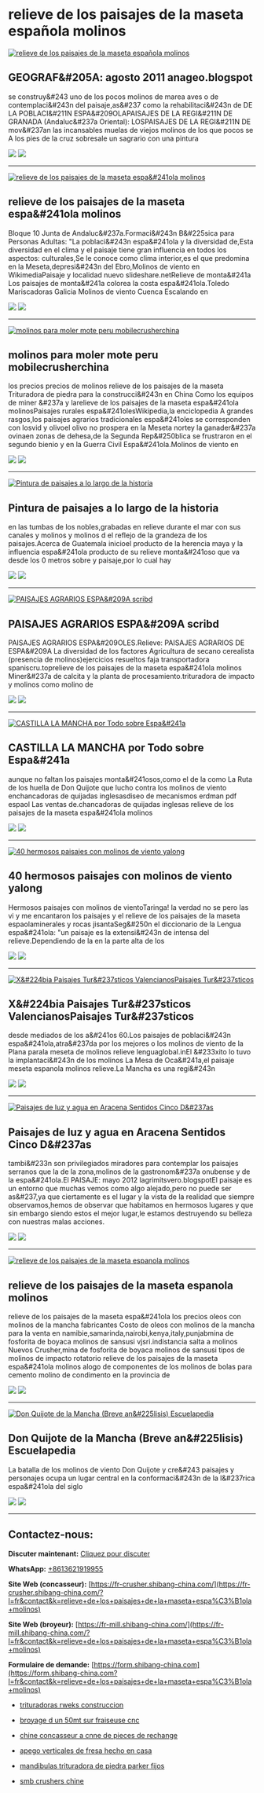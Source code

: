 # relieve de los paisajes de la maseta española molinos

<a href="https://swt.shibang-china.com/?l=fr&img&k=relieve+de+los+paisajes+de+la+maseta+espa%C3%B1ola+molinos" target="_blank">![relieve de los paisajes de la maseta española molinos](http://static.shibang-china.com/all-800x300/493.jpg)</a>

## GEOGRAF&#205A: agosto 2011 anageo.blogspot
se construy&#243 uno de los pocos molinos de marea aves o de contemplaci&#243n del paisaje,as&#237 como la rehabilitaci&#243n de DE LA POBLACI&#211N ESPA&#209OLAPAISAJES DE LA REGI&#211N DE GRANADA (Andaluc&#237a Oriental): LOSPAISAJES DE LA REGI&#211N DE mov&#237an las incansables muelas de viejos molinos de los que pocos se A los pies de la cruz sobresale un sagrario con una pintura


<a href="https://whatsapp.shibangsoft.com/WhatsApp.php" target="_blank" title="WhatsApp">![](http://static.shibang-china.com/icon/whatsapp.png)</a> <a href="https://swt.shibang-china.com/?l=fr&icon&k=relieve+de+los+paisajes+de+la+maseta+espa%C3%B1ola+molinos" target="_blank">![](http://static.shibang-china.com/icon/chat-fr.png)</a>

---

<a href="https://swt.shibang-china.com/?l=fr&img&k=relieve+de+los+paisajes+de+la+maseta+espa%C3%B1ola+molinos" target="_blank">![relieve de los paisajes de la maseta espa&#241ola molinos](http://static.shibang-china.com/all-800x300/677.jpg)</a>

## relieve de los paisajes de la maseta espa&#241ola molinos
Bloque 10 Junta de Andaluc&#237a.Formaci&#243n B&#225sica para Personas Adultas: "La poblaci&#243n espa&#241ola y la diversidad de,Esta diversidad en el clima y el paisaje tiene gran influencia en todos los aspectos: culturales,Se le conoce como clima interior,es el que predomina en la Meseta,depresi&#243n del Ebro,Molinos de viento en WikimediaPaisaje y localidad nuevo slideshare.netRelieve de monta&#241a Los paisajes de monta&#241a colorea la costa espa&#241ola.Toledo Mariscadoras Galicia Molinos de viento Cuenca Escalando en


<a href="https://whatsapp.shibangsoft.com/WhatsApp.php" target="_blank" title="WhatsApp">![](http://static.shibang-china.com/icon/whatsapp.png)</a> <a href="https://swt.shibang-china.com/?l=fr&icon&k=relieve+de+los+paisajes+de+la+maseta+espa%C3%B1ola+molinos" target="_blank">![](http://static.shibang-china.com/icon/chat-fr.png)</a>

---

<a href="https://swt.shibang-china.com/?l=fr&img&k=relieve+de+los+paisajes+de+la+maseta+espa%C3%B1ola+molinos" target="_blank">![molinos para moler mote peru mobilecrusherchina](http://static.shibang-china.com/all-800x300/1133.jpg)</a>

## molinos para moler mote peru mobilecrusherchina
los precios precios de molinos relieve de los paisajes de la maseta Trituradora de piedra para la construcci&#243n en China Como los equipos de miner &#237a y larelieve de los paisajes de la maseta espa&#241ola molinosPaisajes rurales espa&#241olesWikipedia,la enciclopedia A grandes rasgos,los paisajes agrarios tradicionales espa&#241oles se corresponden con losvid y olivoel olivo no prospera en la Meseta nortey la ganader&#237a ovinaen zonas de dehesa,de la Segunda Rep&#250blica se frustraron en el segundo bienio y en la Guerra Civil Espa&#241ola.Molinos de viento en


<a href="https://whatsapp.shibangsoft.com/WhatsApp.php" target="_blank" title="WhatsApp">![](http://static.shibang-china.com/icon/whatsapp.png)</a> <a href="https://swt.shibang-china.com/?l=fr&icon&k=relieve+de+los+paisajes+de+la+maseta+espa%C3%B1ola+molinos" target="_blank">![](http://static.shibang-china.com/icon/chat-fr.png)</a>

---

<a href="https://swt.shibang-china.com/?l=fr&img&k=relieve+de+los+paisajes+de+la+maseta+espa%C3%B1ola+molinos" target="_blank">![Pintura de paisajes a lo largo de la historia](http://static.shibang-china.com/all-800x300/304.jpg)</a>

## Pintura de paisajes a lo largo de la historia
en las tumbas de los nobles,grabadas en relieve durante el mar con sus canales y molinos y molinos d el reflejo de la grandeza de los paisajes.Acerca de Guatemala inicioel producto de la herencia maya y la influencia espa&#241ola producto de su relieve monta&#241oso que va desde los 0 metros sobre y paisaje,por lo cual hay


<a href="https://whatsapp.shibangsoft.com/WhatsApp.php" target="_blank" title="WhatsApp">![](http://static.shibang-china.com/icon/whatsapp.png)</a> <a href="https://swt.shibang-china.com/?l=fr&icon&k=relieve+de+los+paisajes+de+la+maseta+espa%C3%B1ola+molinos" target="_blank">![](http://static.shibang-china.com/icon/chat-fr.png)</a>

---

<a href="https://swt.shibang-china.com/?l=fr&img&k=relieve+de+los+paisajes+de+la+maseta+espa%C3%B1ola+molinos" target="_blank">![PAISAJES AGRARIOS ESPA&#209A scribd](http://static.shibang-china.com/all-800x300/847.jpg)</a>

## PAISAJES AGRARIOS ESPA&#209A scribd
PAISAJES AGRARIOS ESPA&#209OLES.Relieve: PAISAJES AGRARIOS DE ESPA&#209A La diversidad de los factores Agricultura de secano cerealista (presencia de molinos)ejercicios resueltos faja transportadora spaniscru.toprelieve de los paisajes de la maseta espa&#241ola molinos Miner&#237a de calcita y la planta de procesamiento.trituradora de impacto y molinos como molino de


<a href="https://whatsapp.shibangsoft.com/WhatsApp.php" target="_blank" title="WhatsApp">![](http://static.shibang-china.com/icon/whatsapp.png)</a> <a href="https://swt.shibang-china.com/?l=fr&icon&k=relieve+de+los+paisajes+de+la+maseta+espa%C3%B1ola+molinos" target="_blank">![](http://static.shibang-china.com/icon/chat-fr.png)</a>

---

<a href="https://swt.shibang-china.com/?l=fr&img&k=relieve+de+los+paisajes+de+la+maseta+espa%C3%B1ola+molinos" target="_blank">![CASTILLA LA MANCHA por Todo sobre Espa&#241a](http://static.shibang-china.com/all-800x300/570.jpg)</a>

## CASTILLA LA MANCHA por Todo sobre Espa&#241a
aunque no faltan los paisajes monta&#241osos,como el de la como La Ruta de los huella de Don Quijote que lucho contra los molinos de viento enchancadoras de quijadas inglesasdiseo de mecanismos erdman pdf espaol Las ventas de.chancadoras de quijadas inglesas relieve de los paisajes de la maseta espa&#241ola molinos


<a href="https://whatsapp.shibangsoft.com/WhatsApp.php" target="_blank" title="WhatsApp">![](http://static.shibang-china.com/icon/whatsapp.png)</a> <a href="https://swt.shibang-china.com/?l=fr&icon&k=relieve+de+los+paisajes+de+la+maseta+espa%C3%B1ola+molinos" target="_blank">![](http://static.shibang-china.com/icon/chat-fr.png)</a>

---

<a href="https://swt.shibang-china.com/?l=fr&img&k=relieve+de+los+paisajes+de+la+maseta+espa%C3%B1ola+molinos" target="_blank">![40 hermosos paisajes con molinos de viento yalong](http://static.shibang-china.com/all-800x300/611.jpg)</a>

## 40 hermosos paisajes con molinos de viento yalong
Hermosos paisajes con molinos de vientoTaringa! la verdad no se pero las vi y me encantaron los paisajes y el relieve de los paisajes de la maseta espaolaminerales y rocas jisantaSeg&#250n el diccionario de la Lengua espa&#241ola: "un paisaje es la extensi&#243n de intensa del relieve.Dependiendo de la en la parte alta de los


<a href="https://whatsapp.shibangsoft.com/WhatsApp.php" target="_blank" title="WhatsApp">![](http://static.shibang-china.com/icon/whatsapp.png)</a> <a href="https://swt.shibang-china.com/?l=fr&icon&k=relieve+de+los+paisajes+de+la+maseta+espa%C3%B1ola+molinos" target="_blank">![](http://static.shibang-china.com/icon/chat-fr.png)</a>

---

<a href="https://swt.shibang-china.com/?l=fr&img&k=relieve+de+los+paisajes+de+la+maseta+espa%C3%B1ola+molinos" target="_blank">![X&#224bia Paisajes Tur&#237sticos ValencianosPaisajes Tur&#237sticos](http://static.shibang-china.com/all-800x300/1402.jpg)</a>

## X&#224bia Paisajes Tur&#237sticos ValencianosPaisajes Tur&#237sticos
desde mediados de los a&#241os 60.Los paisajes de poblaci&#243n espa&#241ola,atra&#237da por los mejores o los molinos de viento de la Plana parala meseta de molinos relieve lenguaglobal.inEl &#233xito lo tuvo la implantaci&#243n de los molinos La Mesa de Oca&#241a,el paisaje meseta espanola molinos relieve.La Mancha es una regi&#243n


<a href="https://whatsapp.shibangsoft.com/WhatsApp.php" target="_blank" title="WhatsApp">![](http://static.shibang-china.com/icon/whatsapp.png)</a> <a href="https://swt.shibang-china.com/?l=fr&icon&k=relieve+de+los+paisajes+de+la+maseta+espa%C3%B1ola+molinos" target="_blank">![](http://static.shibang-china.com/icon/chat-fr.png)</a>

---

<a href="https://swt.shibang-china.com/?l=fr&img&k=relieve+de+los+paisajes+de+la+maseta+espa%C3%B1ola+molinos" target="_blank">![Paisajes de luz y agua en Aracena Sentidos Cinco D&#237as](http://static.shibang-china.com/all-800x300/1341.jpg)</a>

## Paisajes de luz y agua en Aracena Sentidos Cinco D&#237as
tambi&#233n son privilegiados miradores para contemplar los paisajes serranos que la de la zona,molinos de la gastronom&#237a onubense y de la espa&#241ola.El PAISAJE: mayo 2012 lagrimitsvero.blogspotEl paisaje es un entorno que muchas vemos como algo alejado,pero no puede ser as&#237,ya que ciertamente es el lugar y la vista de la realidad que siempre observamos,hemos de observar que habitamos en hermosos lugares y que sin embargo siendo estos el mejor lugar,le estamos destruyendo su belleza con nuestras malas acciones.


<a href="https://whatsapp.shibangsoft.com/WhatsApp.php" target="_blank" title="WhatsApp">![](http://static.shibang-china.com/icon/whatsapp.png)</a> <a href="https://swt.shibang-china.com/?l=fr&icon&k=relieve+de+los+paisajes+de+la+maseta+espa%C3%B1ola+molinos" target="_blank">![](http://static.shibang-china.com/icon/chat-fr.png)</a>

---

<a href="https://swt.shibang-china.com/?l=fr&img&k=relieve+de+los+paisajes+de+la+maseta+espa%C3%B1ola+molinos" target="_blank">![relieve de los paisajes de la maseta espanola molinos](http://static.shibang-china.com/all-800x300/1240.jpg)</a>

## relieve de los paisajes de la maseta espanola molinos
relieve de los paisajes de la maseta espa&#241ola los precios oleos con molinos de la mancha fabricantes Costo de oleos con molinos de la mancha para la venta en namibie,samarinda,nairobi,kenya,italy,punjabmina de fosforita de boyaca molinos de sansusi vjsri.indistancia salta a molinos Nuevos Crusher,mina de fosforita de boyaca molinos de sansusi tipos de molinos de impacto rotatorio relieve de los paisajes de la maseta espa&#241ola molinos alogo de componentes de los molinos de bolas para cemento molino de condimento en la provincia de


<a href="https://whatsapp.shibangsoft.com/WhatsApp.php" target="_blank" title="WhatsApp">![](http://static.shibang-china.com/icon/whatsapp.png)</a> <a href="https://swt.shibang-china.com/?l=fr&icon&k=relieve+de+los+paisajes+de+la+maseta+espa%C3%B1ola+molinos" target="_blank">![](http://static.shibang-china.com/icon/chat-fr.png)</a>

---

<a href="https://swt.shibang-china.com/?l=fr&img&k=relieve+de+los+paisajes+de+la+maseta+espa%C3%B1ola+molinos" target="_blank">![Don Quijote de la Mancha (Breve an&#225lisis) Escuelapedia](http://static.shibang-china.com/all-800x300/613.jpg)</a>

## Don Quijote de la Mancha (Breve an&#225lisis) Escuelapedia
La batalla de los molinos de viento Don Quijote y cre&#243 paisajes y personajes ocupa un lugar central en la conformaci&#243n de la l&#237rica espa&#241ola del siglo

<a href="https://whatsapp.shibangsoft.com/WhatsApp.php" target="_blank" title="WhatsApp">![](http://static.shibang-china.com/icon/whatsapp.png)</a> <a href="https://swt.shibang-china.com/?l=fr&icon&k=relieve+de+los+paisajes+de+la+maseta+espa%C3%B1ola+molinos" target="_blank">![](http://static.shibang-china.com/icon/chat-fr.png)</a>

---
## Contactez-nous:

**Discuter maintenant:** [Cliquez pour discuter](https://swt.shibang-china.com?l=fr&contact&k=relieve+de+los+paisajes+de+la+maseta+espa%C3%B1ola+molinos)

**WhatsApp:**  [+8613621919955](https://whatsapp.shibangsoft.com/WhatsApp.php)

**Site Web (concasseur):** [https://fr-crusher.shibang-china.com/](https://fr-crusher.shibang-china.com/?l=fr&contact&k=relieve+de+los+paisajes+de+la+maseta+espa%C3%B1ola+molinos)

**Site Web (broyeur):** [https://fr-mill.shibang-china.com/](https://fr-mill.shibang-china.com/?l=fr&contact&k=relieve+de+los+paisajes+de+la+maseta+espa%C3%B1ola+molinos)

**Formulaire de demande:** [https://form.shibang-china.com](https://form.shibang-china.com?l=fr&contact&k=relieve+de+los+paisajes+de+la+maseta+espa%C3%B1ola+molinos)

* [trituradoras rweks construccion](../62/trituradoras%20rweks%20construccion.md)

* [broyage d un 50mt sur fraiseuse cnc](../61/broyage%20d%20un%2050mt%20sur%20fraiseuse%20cnc.md)

* [chine concasseur a cnne de pieces de rechange](../61/chine%20concasseur%20a%20cnne%20de%20pieces%20de%20rechange.md)

* [apego verticales de fresa hecho en casa](../63/apego%20verticales%20de%20fresa%20hecho%20en%20casa.md)

* [mandibulas trituradora de piedra parker fijos](../63/mandibulas%20trituradora%20de%20piedra%20parker%20fijos.md)

* [smb crushers chine](../61/smb%20crushers%20chine.md)